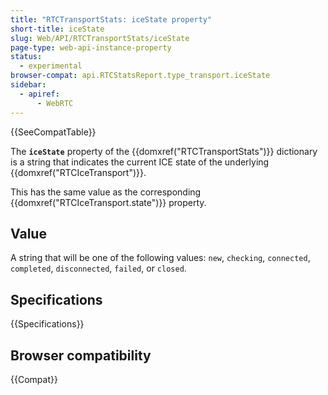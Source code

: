 ```yaml
---
title: "RTCTransportStats: iceState property"
short-title: iceState
slug: Web/API/RTCTransportStats/iceState
page-type: web-api-instance-property
status:
  - experimental
browser-compat: api.RTCStatsReport.type_transport.iceState
sidebar:
  - apiref:
      - WebRTC
---
```


{{SeeCompatTable}}

The **`iceState`** property of the {{domxref("RTCTransportStats")}} dictionary is a string that indicates the current ICE state of the underlying {{domxref("RTCIceTransport")}}.

This has the same value as the corresponding {{domxref("RTCIceTransport.state")}} property.

## Value

A string that will be one of the following values: `new`, `checking`, `connected`, `completed`, `disconnected`, `failed`, or `closed`.

## Specifications

{{Specifications}}

## Browser compatibility

{{Compat}}
